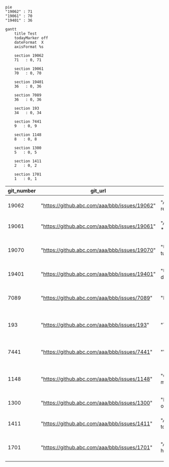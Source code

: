 ```mermaid
pie
"19062" : 71
"19061" : 70
"19401" : 36
```

```mermaid
gantt
    title Test
    todayMarker off
    dateFormat  X
    axisFormat %s

    section 19062
    71   : 0, 71

    section 19061
    70   : 0, 70

    section 19401
    36   : 0, 36

    section 7089
    36   : 0, 36
    
    section 193
    34   : 0, 34
 
    section 7441
    9   : 0, 9
    
    section 1148
    8   : 0, 8

    section 1300
    5   : 0, 5

    section 1411
    2   : 0, 2
    
    section 1701
    1   : 0, 1
```

|	 git_number	|	 git_url	|	 git_title	|	 git_assignees	|	 git_created	|	 git_last_updated	|	 git_last_updated_by_owner	|	days_since_last_update_by_owner	|	 git_last_comment	|
|	---	|	---	|	---	|	---	|	---	|	---	|	---	|	---	|	---	|
|	19062	|	 "https://github.abc.com/aaa/bbb/issues/19062"	|	 "Alerts or re*****"	|	 ga****	|	 17-01-2023	|	 29-03-2023	|	 17-01-2023	|	71	|	 "ag****: Hi Jo**& To**. are we able to ..."	|
|	19061	|	 "https://github.abc.com/aaa/bbb/issues/19061"	|	 "Add runbook for *****."	|	 ga*****	|	 17-01-2023	|	 29-03-2023	|	 17-01-2023	|	71	|	 "ag****: Hi To**. Are we able to **** "	|
|	19070	|	 "https://github.abc.com/aaa/bbb/issues/19070"	|	 "Update the tug*****"	|	 Jo*****	|	 18-01-2023	|	 29-03-2023	|	 18-01-2023	|	70	|	 "ag****: Hey Jo**. just wondering if there are *****"	|
|	19401	|	 "https://github.abc.com/aaa/bbb/issues/19401"	|	 "Update the de*****"	|	 ga*****	|	 21-02-2023	|	 29-03-2023	|	 21-02-2023	|	36	|	 "ag****: Hi To**. are they any ***** "	|
|	7089	|	 "https://github.abc.com/aaa/bbb/issues/7089"	|	 "RCA image ***"	|	 sri******	|	 29-11-2022	|	 29-03-2023	|	 21-02-2023	|	36	|	 "ag****: Hi Sr***. are we able to provide ***** "	|
|	193	|	 "https://github.abc.com/aaa/bbb/issues/193"	|	 "Tugboat up***"	|	 Jo***** Jos******	|	 08-02-2023	|	 29-03-2023	|	 23-02-2023	|	34	|	 "ag****: Update from @aw**** part of 193 is  *****"	|
|	7441	|	 "https://github.abc.com/aaa/bbb/issues/7441"	|	 "Vuln ma*****s"	|	 epr***** sri******	|	 16-12-2022	|	 29-03-2023	|	 20-03-2023	|	9	|	 "ag****: @sri*** @ep*** Is there any *****"	|
|	1148	|	 "https://github.abc.com/aaa/bbb/issues/1148"	|	 "Create monitoring*****"	|	 co***** aw***** ep*****	|	 10-01-2023	|	 21-03-2023	|	 21-03-2023	|	8	|	 "ep****: - Maintain a dashboard *****"	|
|	1300	|	 "https://github.abc.com/aaa/bbb/issues/1300"	|	 "Investigate opp*****"	|	 Kar*****	|	 17-01-2023	|	 24-03-2023	|	 24-03-2023	|	5	|	 "Kar**: Slack discussion - *****"	|
|	1411	|	 "https://github.abc.com/aaa/bbb/issues/1411"	|	 "Automated check to *****"	|	 EL*****	|	 10-03-2023	|	 27-03-2023	|	 27-03-2023	|	2	|	 "EL*****: The automation that *****"	|
|	1701	|	 "https://github.abc.com/aaa/bbb/issues/1701"	|	 "Automation handle *****"	|	 CU*****	|	 13-03-2023	|	 28-03-2023	|	 28-03-2023	|	1	|	 "CU*****: @Ze*** Yes please. please put a *****"	|
